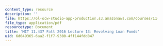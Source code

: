 ```yaml
---
content_type: resource
description: ''
file: https://ol-ocw-studio-app-production.s3.amazonaws.com/courses/11-437-financing-economic-development-fall-2016/6d0493656aa2f1f793804ff144fdd847_MIT11_437F16_Lec13.pdf
file_type: application/pdf
resourcetype: Document
title: 'MIT 11.437 Fall 2016 Lecture 13: Revolving Loan Funds'
uid: 6d049365-6aa2-f1f7-9380-4ff144fdd847
---
```

